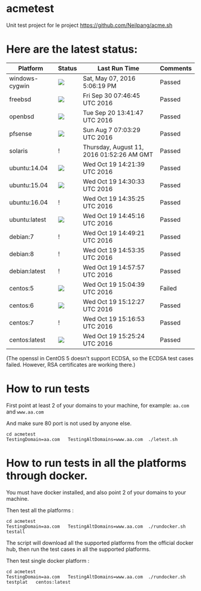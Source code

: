 # acmetest
Unit test project for le project https://github.com/Neilpang/acme.sh



# Here are the latest status:

| Platform | Status| Last Run Time| Comments|
-----------|-------|--------------|---------|
|windows-cygwin| ![](https://cdn.rawgit.com/Neilpang/letest/master/status/windows-cygwin.svg?1462640779)| Sat, May 07, 2016  5:06:19 PM| Passed |
|freebsd| ![](https://cdn.rawgit.com/Neilpang/letest/master/status/freebsd.svg?1475221605)| Fri Sep 30 07:46:45 UTC 2016| Passed |
|openbsd| ![](https://cdn.rawgit.com/Neilpang/letest/master/status/openbsd.svg?1474378907)| Tue Sep 20 13:41:47 UTC 2016| Passed |
|pfsense| ![](https://cdn.rawgit.com/Neilpang/letest/master/status/pfsense.svg?1470553409)| Sun Aug  7 07:03:29 UTC 2016| Passed |
|solaris| \![](https://cdn.rawgit.com/Neilpang/letest/master/status/solaris.svg?1470880346)| Thursday, August 11, 2016 01:52:26 AM GMT| Passed |
|ubuntu:14.04| ![](https://cdn.rawgit.com/Neilpang/letest/master/status/ubuntu-14.04.svg?1476886899)| Wed Oct 19 14:21:39 UTC 2016| Passed |
|ubuntu:15.04| ![](https://cdn.rawgit.com/Neilpang/letest/master/status/ubuntu-15.04.svg?1476887433)| Wed Oct 19 14:30:33 UTC 2016| Passed |
|ubuntu:16.04| \![](https://cdn.rawgit.com/Neilpang/letest/master/status/ubuntu-16.04.svg?1476887725)| Wed Oct 19 14:35:25 UTC 2016| Passed |
|ubuntu:latest| ![](https://cdn.rawgit.com/Neilpang/letest/master/status/ubuntu-latest.svg?1476888316)| Wed Oct 19 14:45:16 UTC 2016| Passed |
|debian:7| \![](https://cdn.rawgit.com/Neilpang/letest/master/status/debian-7.svg?1476888561)| Wed Oct 19 14:49:21 UTC 2016| Passed |
|debian:8| \![](https://cdn.rawgit.com/Neilpang/letest/master/status/debian-8.svg?1476888815)| Wed Oct 19 14:53:35 UTC 2016| Passed |
|debian:latest| \![](https://cdn.rawgit.com/Neilpang/letest/master/status/debian-latest.svg?1476889077)| Wed Oct 19 14:57:57 UTC 2016| Passed |
|centos:5| ![](https://cdn.rawgit.com/Neilpang/letest/master/status/centos-5.svg?1476889479)| Wed Oct 19 15:04:39 UTC 2016| Failed |
|centos:6| ![](https://cdn.rawgit.com/Neilpang/letest/master/status/centos-6.svg?1476889947)| Wed Oct 19 15:12:27 UTC 2016| Passed |
|centos:7| \![](https://cdn.rawgit.com/Neilpang/letest/master/status/centos-7.svg?1476890213)| Wed Oct 19 15:16:53 UTC 2016| Passed |
|centos:latest| ![](https://cdn.rawgit.com/Neilpang/letest/master/status/centos-latest.svg?1476890724)| Wed Oct 19 15:25:24 UTC 2016| Passed |
(The openssl in CentOS 5 doesn't support ECDSA, so the ECDSA test cases failed. However, RSA certificates are working there.)

# How to run tests

First point at least 2 of your domains to your machine, 
for example: `aa.com` and `www.aa.com`

And make sure 80 port is not used by anyone else.

```
cd acmetest
TestingDomain=aa.com   TestingAltDomains=www.aa.com  ./letest.sh
```

# How to run tests in all the platforms through docker.

You must have docker installed, and also point 2 of your domains to your machine.

Then test all the platforms :

```
cd acmetest
TestingDomain=aa.com   TestingAltDomains=www.aa.com  ./rundocker.sh  testall
```

The script will download all the supported platforms from the official docker hub, then run the test cases in all the supported platforms.

Then test single docker platform :

```
cd acmetest
TestingDomain=aa.com   TestingAltDomains=www.aa.com  ./rundocker.sh  testplat   centos:latest
```









